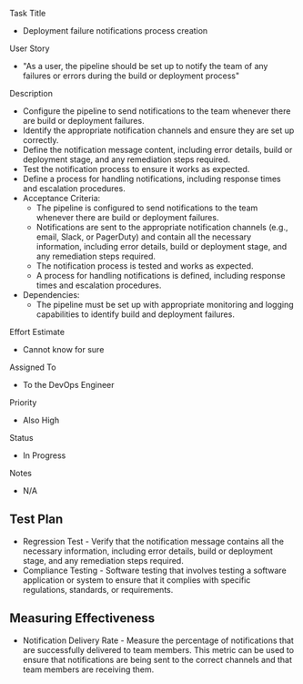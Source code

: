 Task Title
* Deployment failure notifications process creation

User Story
* "As a user, the pipeline should be set up to notify the team of any failures or errors during the build or deployment process"

Description
* Configure the pipeline to send notifications to the team whenever there are build or deployment failures.
* Identify the appropriate notification channels and ensure they are set up correctly.
* Define the notification message content, including error details, build or deployment stage, and any remediation steps required.
* Test the notification process to ensure it works as expected.
* Define a process for handling notifications, including response times and escalation procedures.
* Acceptance Criteria:
  * The pipeline is configured to send notifications to the team whenever there are build or deployment failures.
  * Notifications are sent to the appropriate notification channels (e.g., email, Slack, or PagerDuty) and contain all the necessary information, including error details, build or deployment stage, and any remediation steps required.
  * The notification process is tested and works as expected.
  * A process for handling notifications is defined, including response times and escalation procedures.
* Dependencies:
  * The pipeline must be set up with appropriate monitoring and logging capabilities to identify build and deployment failures.

Effort Estimate
* Cannot know for sure

Assigned To
* To the DevOps Engineer

Priority
* Also High

Status
* In Progress

Notes
* N/A

## Test Plan
* Regression Test - Verify that the notification message contains all the necessary information, including error details, build or deployment stage, and any remediation steps required.
* Compliance Testing - Software testing that involves testing a software application or system to ensure that it complies with specific regulations, standards, or requirements.

## Measuring Effectiveness
* Notification Delivery Rate - Measure the percentage of notifications that are successfully delivered to team members. This metric can be used to ensure that notifications are being sent to the correct channels and that team members are receiving them.